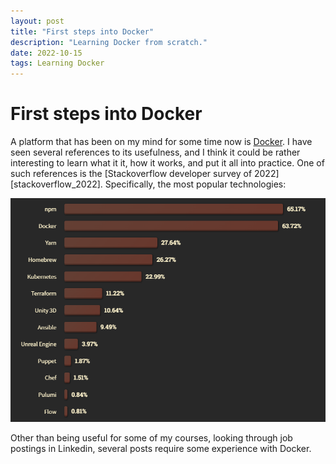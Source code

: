 ```yaml
---
layout: post
title: "First steps into Docker"
description: "Learning Docker from scratch."
date: 2022-10-15
tags: Learning Docker
---
```


# First steps into Docker

A platform that has been on my mind for some time now is [Docker][why_docker]. I have seen several references to its usefulness, and I think it could be rather interesting to learn what it it, how it works, and put it all into practice. One of such references is the [Stackoverflow developer survey of 2022][stackoverflow_2022]. Specifically, the most popular technologies:

![Most popular technologies](/assets/images/stackoverflow_dev_survey_technology.png)

Other than being useful for some of my courses, looking through job postings in Linkedin, several posts require some experience with Docker.

[why_docker]: https://www.docker.com/
